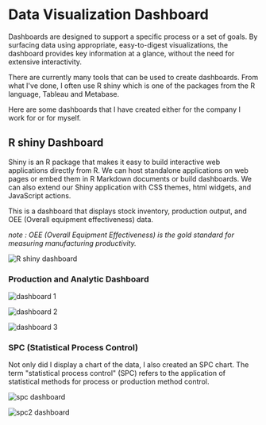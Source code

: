 # Data Visualization Dashboard

Dashboards are designed to support a specific process or a set of goals. By surfacing data using appropriate, easy-to-digest visualizations, the dashboard provides key information at a glance, without the need for extensive interactivity.

There are currently many tools that can be used to create dashboards. From what I've done, I often use R shiny which is one of the packages from the R language, Tableau and Metabase.

Here are some dashboards that I have created either for the company I work for or for myself.



## R shiny Dashboard
Shiny is an R package that makes it easy to build interactive web applications directly from R. We can host standalone applications on web pages or embed them in R Markdown documents or build dashboards. We can also extend our Shiny application with CSS themes, html widgets, and JavaScript actions.

This is a dashboard that displays stock inventory, production output, and OEE (Overall equipment effectiveness) data.

*note : OEE (Overall Equipment Effectiveness) is the gold standard for measuring manufacturing productivity.*

![R shiny dashboard](https://raw.githubusercontent.com/taufiqrochman/Portofolio-Projects/main/R%20shiny%20Dashboard.png)

### Production and Analytic Dashboard
![dashboard 1](https://github.com/taufiqrochman/Portofolio-Projects/blob/main/production%20and%20qc%20plot.png?raw=true)

![dashboard 2](https://github.com/taufiqrochman/Portofolio-Projects/blob/main/production%20output.png?raw=true)

![dashboard 3](https://github.com/taufiqrochman/Portofolio-Projects/blob/main/production%20yield.png?raw=true)

### SPC (Statistical Process Control)
Not only did I display a chart of the data, I also created an SPC chart.
The term "statistical process control" (SPC) refers to the application of statistical methods for process or production method control.

![spc dashboard](https://github.com/taufiqrochman/Portofolio-Projects/blob/main/spc%20plot.png?raw=true)


![spc2 dashboard](https://github.com/taufiqrochman/Portofolio-Projects/blob/main/spc%20minmax.png?raw=true)
